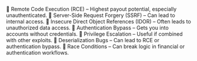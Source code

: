 🔹 Remote Code Execution (RCE) – Highest payout potential, especially unauthenticated.
🔹 Server-Side Request Forgery (SSRF) – Can lead to internal access.
🔹 Insecure Direct Object References (IDOR) – Often leads to unauthorized data access.
🔹 Authentication Bypass – Gets you into accounts without credentials.
🔹 Privilege Escalation – Useful if combined with other exploits.
🔹 Deserialization Bugs – Can lead to RCE or authentication bypass.
🔹 Race Conditions – Can break logic in financial or authentication workflows.
